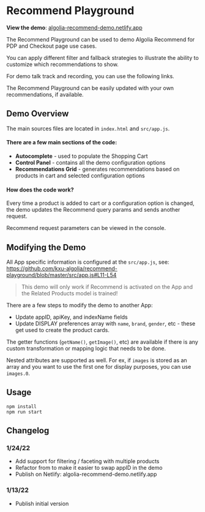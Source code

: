 # Recommend Playground

**View the demo**: [algolia-recommend-demo.netlify.app](algolia-recommend-demo.netlify.app)

The Recommend Playground can be used to demo Algolia Recommend for PDP and Checkout page use cases.

You can apply different filter and fallback strategies to illustrate the ability to customize which recommendations to show.

For demo talk track and recording, you can use the following links. 

The Recommend Playground can be easily updated with your own recommendations, if available.


## Demo Overview

The main sources files are located in `index.html` and `src/app.js`. 

#### There are a few main sections of the code:

*  **Autocomplete** - used to populate the Shopping Cart
*  **Control Panel** - contains all the demo configuration options
*  **Recommendations Grid** - generates recommendations based on products in cart and selected configuration options


#### How does the code work? 

Every time a product is added to cart or a configuration option is changed, the demo updates the Recommend query params and sends another request. 

Recommend request parameters can be viewed in the console. 


## Modifying the Demo

All App specific information is configured at the `src/app.js`, see: https://github.com/kxu-algolia/recommend-playground/blob/master/src/app.js#L11-L54

> This demo will only work if Recommend is activated on the App and the Related Products model is trained! 

There are a few steps to modify the demo to another App: 

* Update appID, apiKey, and indexName fields
* Update DISPLAY preferences array with `name`, `brand`, `gender`, etc - these get used to create the product cards. 

The getter functions (`getName()`, `getImage()`, etc) are available if there is any custom transformation or mapping logic that needs to be done.

Nested attributes are supported as well. For ex, if `images` is stored as an array and you want to use the first one for display purposes, you can use `images.0`. 


## Usage

```
npm install
npm run start 
```

## Changelog

### 1/24/22

  * Add support for filtering / faceting with multiple products
  * Refactor from to make it easier to swap appID in the demo
  * Publish on Netlify: algolia-recommend-demo.netlify.app

### 1/13/22
  * Publish initial version


